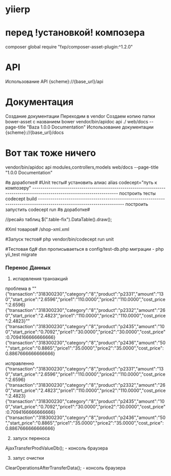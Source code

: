 # yiierp
# перед !установкой! композера
composer global require "fxp/composer-asset-plugin:^1.2.0"

# API #
Использование API {scheme}://{base_url}/api
 
# Документация # 
Создание документации 
Переходим в vendor 
Создаем копию папки bower-asset с названием bower
vendor/bin/apidoc api ./ web/docs --page-title "Baza 1.0.0 Documentation"
Использование документации {scheme}://{base_url}/docs

# Вот так тоже ничего #
vendor/bin/apidoc api modules,controllers,models web/docs --page-title "1.0.0 Documentation"

#в доработке# 
    #Unit тесты#
    установить алиас 
    alias codecept="путь к композеру"
    ------------------------------------------------------------------------------------------------------------------------
    построить тесты 
    codecept build
    ------------------------------------------------------------------------------------------------------------------------
    построить запустить
    codecept run
#в доработке# 

//ресайз таблиц 
$(".table-fix").DataTable().draw();

#Xml товаров#
/shop-xml.xml

#Запуск тестов#
php vendor/bin/codecept run unit

#Тестовая бд#
dsn прописываеться в config/test-db.php
миграции - php yii_test migrate

### Перенос Данных

1) испарвления транзакций

проблема в "" 
{"transaction":"318300230","category":"8","product":"p2331","amount":"130","start_price":"2.6596","price1":"110.0000","price2":"110.0000","cost_price":2.6596}{"transaction":"318300230","category":"8","product":"p2332","amount":"260","start_price":"2.4823","price1":"110.0000","price2":"110.0000","cost_price":2.4823}""{"transaction":"318300230","category":"8","product":"p2435","amount":"100","start_price":"0.7092","price1":"30.0000","price2":"30.0000","cost_price":0.7094166666666666}{"transaction":"318300230","category":"8","product":"p2436","amount":"50","start_price":"0.8865","price1":"35.0000","price2":"35.0000","cost_price":0.8867666666666666}

исправленно 
{"transaction":"318300230","category":"8","product":"p2331","amount":"130","start_price":"2.6596","price1":"110.0000","price2":"110.0000","cost_price":2.6596}{"transaction":"318300230","category":"8","product":"p2332","amount":"260","start_price":"2.4823","price1":"110.0000","price2":"110.0000","cost_price":2.4823}{"transaction":"318300230","category":"8","product":"p2435","amount":"100","start_price":"0.7092","price1":"30.0000","price2":"30.0000","cost_price":0.7094166666666666}{"transaction":"318300230","category":"8","product":"p2436","amount":"50","start_price":"0.8865","price1":"35.0000","price2":"35.0000","cost_price":0.8867666666666666}

2) запуск переноса 

AjaxTransferProdValueDb(); - консоль браузера 


3) запус очистки 

ClearOperationsAfterTransferData(); - консоль браузера 
